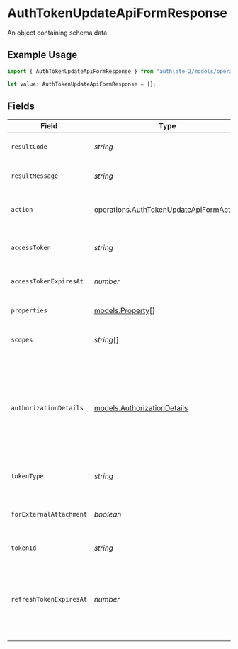 # AuthTokenUpdateApiFormResponse

An object containing schema data

## Example Usage

```typescript
import { AuthTokenUpdateApiFormResponse } from "authlete-2/models/operations";

let value: AuthTokenUpdateApiFormResponse = {};
```

## Fields

| Field                                                                                                                                                                                                             | Type                                                                                                                                                                                                              | Required                                                                                                                                                                                                          | Description                                                                                                                                                                                                       |
| ----------------------------------------------------------------------------------------------------------------------------------------------------------------------------------------------------------------- | ----------------------------------------------------------------------------------------------------------------------------------------------------------------------------------------------------------------- | ----------------------------------------------------------------------------------------------------------------------------------------------------------------------------------------------------------------- | ----------------------------------------------------------------------------------------------------------------------------------------------------------------------------------------------------------------- |
| `resultCode`                                                                                                                                                                                                      | *string*                                                                                                                                                                                                          | :heavy_minus_sign:                                                                                                                                                                                                | The code which represents the result of the API call.                                                                                                                                                             |
| `resultMessage`                                                                                                                                                                                                   | *string*                                                                                                                                                                                                          | :heavy_minus_sign:                                                                                                                                                                                                | A short message which explains the result of the API call.                                                                                                                                                        |
| `action`                                                                                                                                                                                                          | [operations.AuthTokenUpdateApiFormAction](../../models/operations/authtokenupdateapiformaction.md)                                                                                                                | :heavy_minus_sign:                                                                                                                                                                                                | The next action that the authorization server implementation should take.                                                                                                                                         |
| `accessToken`                                                                                                                                                                                                     | *string*                                                                                                                                                                                                          | :heavy_minus_sign:                                                                                                                                                                                                | The access token which has been specified by the request.                                                                                                                                                         |
| `accessTokenExpiresAt`                                                                                                                                                                                            | *number*                                                                                                                                                                                                          | :heavy_minus_sign:                                                                                                                                                                                                | The date at which the access token will expire.<br/>                                                                                                                                                              |
| `properties`                                                                                                                                                                                                      | [models.Property](../../models/property.md)[]                                                                                                                                                                     | :heavy_minus_sign:                                                                                                                                                                                                | The extra properties associated with the access token.<br/>                                                                                                                                                       |
| `scopes`                                                                                                                                                                                                          | *string*[]                                                                                                                                                                                                        | :heavy_minus_sign:                                                                                                                                                                                                | The scopes associated with the access token.<br/>                                                                                                                                                                 |
| `authorizationDetails`                                                                                                                                                                                            | [models.AuthorizationDetails](../../models/authorizationdetails.md)                                                                                                                                               | :heavy_minus_sign:                                                                                                                                                                                                | The authorization details. This represents the value of the `authorization_details`<br/>request parameter in the preceding device authorization request which is defined in<br/>"OAuth 2.0 Rich Authorization Requests".<br/> |
| `tokenType`                                                                                                                                                                                                       | *string*                                                                                                                                                                                                          | :heavy_minus_sign:                                                                                                                                                                                                | The token type associated with the access token.<br/>                                                                                                                                                             |
| `forExternalAttachment`                                                                                                                                                                                           | *boolean*                                                                                                                                                                                                         | :heavy_minus_sign:                                                                                                                                                                                                | the flag which indicates whether the access token is for an external<br/>attachment.<br/>                                                                                                                         |
| `tokenId`                                                                                                                                                                                                         | *string*                                                                                                                                                                                                          | :heavy_minus_sign:                                                                                                                                                                                                | Set the unique token identifier.<br/>                                                                                                                                                                             |
| `refreshTokenExpiresAt`                                                                                                                                                                                           | *number*                                                                                                                                                                                                          | :heavy_minus_sign:                                                                                                                                                                                                | The datetime at which the newly issued refresh token will expire.<br/>The value is represented in milliseconds since the Unix epoch (1970-01-01).<br/>                                                            |